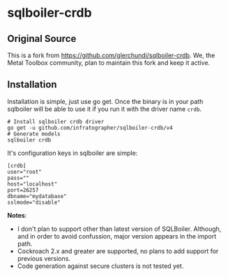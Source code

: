 # sqlboiler-crdb

## Original Source

This is a fork from https://github.com/glerchundi/sqlboiler-crdb. We, the Metal Toolbox community, plan to maintain this fork and keep it active.

## Installation

Installation is simple, just use go get. Once the binary is in your path sqlboiler will be able to use it if you run it with the driver name `crdb`.
```
# Install sqlboiler crdb driver
go get -u github.com/infratographer/sqlboiler-crdb/v4
# Generate models
sqlboiler crdb
```
It's configuration keys in sqlboiler are simple:
```
[crdb]
user="root"
pass=""
host="localhost"
port=26257
dbname="mydatabase"
sslmode="disable"
```

**Notes**:
* I don't plan to support other than latest version of SQLBoiler.
Although, and in order to avoid confussion, major version appears in the import path.
* Cockroach 2.x and greater are supported, no plans to add support for previous versions.
* Code generation against secure clusters is not tested yet.
